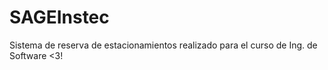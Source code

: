 # SAGEInstec
Sistema de reserva de estacionamientos realizado para el curso de Ing. de Software
<3!
